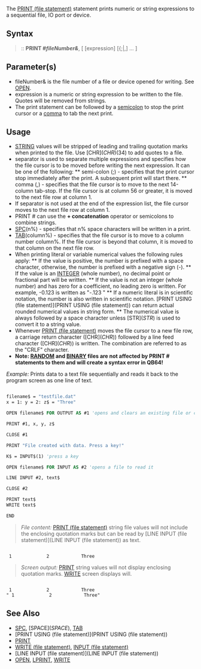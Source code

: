 The [PRINT (file statement)](PRINT (file statement)) statement prints numeric or string expressions to a sequential file, IO port or device.


## Syntax

> :: **PRINT #*fileNumber&***, [ [expression] [{;|,] ... ]


## Parameter(s)

* fileNumber& is the file number of a file or device opened for writing. See [OPEN](OPEN).
* expression is a numeric or string expression to be written to the file. Quotes will be removed from strings.
* The print statement can be followed by a [semicolon](semicolon) to stop the print cursor or a [comma](comma) to tab the next print.


## Usage

* [STRING](STRING) values will be stripped of leading and trailing quotation marks when printed to the file. Use [CHR$](CHR$)(34) to add quotes to a file.
* separator is used to separate multiple expressions and specifies how the file cursor is to be moved before writing the next expression. It can be one of the following:
** semi-colon (;) - specifies that the print cursor stop immediately after the print. A subsequent print will start there.
** comma (,) - specifies that the file cursor is to move to the next 14-column tab-stop. If the file cursor is at column 56 or greater, it is moved to the next file row at column 1.
* If separator is not used at the end of the expression list, the file cursor moves to the next file row at column 1.
* PRINT # can use the **+ concatenation** operator or semicolons to combine strings.
* [SPC](SPC)(n%) - specifies that n% space characters will be written in a print.
* [TAB](TAB)(column%) - specifies that the file cursor is to move to a column number column%. If the file cursor is beyond that column, it is moved to that column on the next file row.
* When printing literal or variable numerical values the following rules apply:
** If the value is positive, the number is prefixed with a space character, otherwise, the number is prefixed with a negative sign (-).
** If the value is an [INTEGER](INTEGER) (whole number), no decimal point or fractional part will be written.
** If the value is not an integer (whole number) and has zero for a coefficient, no leading zero is written. For example, -0.123 is written as "-.123 "
** If a numeric literal is in scientific notation, the number is also written in scientific notation. [PRINT USING (file statement)](PRINT USING (file statement)) can return actual rounded numerical values in string form.
** The numerical value is always followed by a space character unless [STR$](STR$) is used to convert it to a string value.
* Whenever [PRINT (file statement)](PRINT (file statement)) moves the file cursor to a new file row, a carriage return character ([CHR$](CHR$)) followed by a line feed character ([CHR$](CHR$)) is written. The combination are referred to as the "CRLF" character.
* **Note: [RANDOM](RANDOM) and [BINARY](BINARY) files are not affected by PRINT # statements to them and will create a syntax error in QB64!**


*Example:* Prints data to a text file sequentially and reads it back to the program screen as one line of text.

```vb

filename$ = "testfile.dat" 
x = 1: y = 2: z$ = "Three" 

OPEN filename$ FOR OUTPUT AS #1 'opens and clears an existing file or creates new empty file 

PRINT #1, x, y, z$ 

CLOSE #1 

PRINT "File created with data. Press a key!" 

K$ = INPUT$(1) 'press a key 

OPEN filename$ FOR INPUT AS #2 'opens a file to read it 

LINE INPUT #2, text$ 

CLOSE #2 

PRINT text$ 
WRITE text$

END 

```
>  *File content:* [PRINT (file statement)](PRINT (file statement)) string file values will not include the enclosing quotation marks but can be read by [LINE INPUT (file statement)](LINE INPUT (file statement)) as text.  

```text

 1             2            Three 
```

>  *Screen output:* [PRINT](PRINT) string values will not display enclosing quotation marks. [WRITE](WRITE) screen displays will.

```text

 1             2            Three
" 1             2            Three"

```



## See Also

* [SPC](SPC), [SPACE$](SPACE$), [TAB](TAB)
* [PRINT USING (file statement)](PRINT USING (file statement))
* [PRINT](PRINT)
* [WRITE (file statement)](WRITE (file statement)), [INPUT (file statement)](INPUT (file statement))
* [LINE INPUT (file statement)](LINE INPUT (file statement))
* [OPEN](OPEN), [LPRINT](LPRINT), [WRITE](WRITE)




